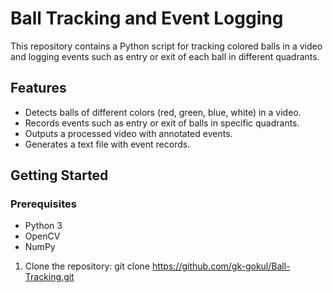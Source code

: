 # Ball Tracking and Event Logging

This repository contains a Python script for tracking colored balls in a video and logging events such as entry or exit of each ball in different quadrants.

## Features

- Detects balls of different colors (red, green, blue, white) in a video.
- Records events such as entry or exit of balls in specific quadrants.
- Outputs a processed video with annotated events.
- Generates a text file with event records.

## Getting Started

### Prerequisites

- Python 3
- OpenCV
- NumPy



1. Clone the repository:
   git clone https://github.com/gk-gokul/Ball-Tracking.git


